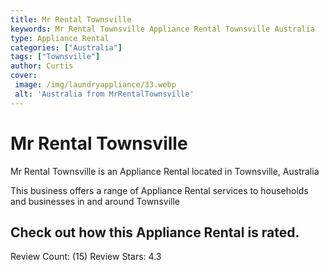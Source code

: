 ```yaml
---
title: Mr Rental Townsville
keywords: Mr Rental Townsville Appliance Rental Townsville Australia 
type: Appliance Rental 
categories: ["Australia"]
tags: ["Townsville"]
author: Curtis
cover:
 image: /img/laundryappliance/33.webp
 alt: 'Australia from MrRentalTownsville'
---
```


# Mr Rental Townsville
Mr Rental Townsville is an Appliance Rental located in Townsville, Australia

This business offers a range of Appliance Rental services to households and businesses in and around Townsville

## Check out how this Appliance Rental is rated.
Review Count: (15)
Review Stars: 4.3
